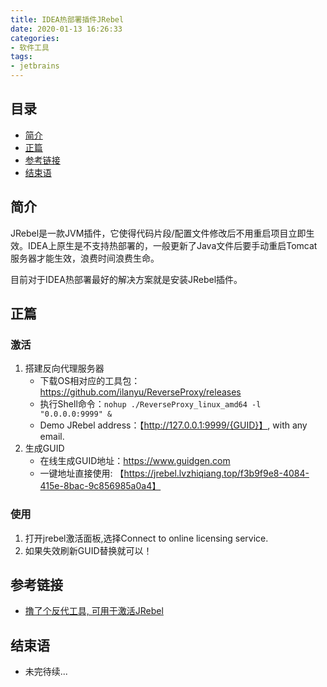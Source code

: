 ```yaml
---
title: IDEA热部署插件JRebel
date: 2020-01-13 16:26:33
categories:
- 软件工具
tags:
- jetbrains
---
```


## 目录

- [简介](#简介)
- [正篇](#正篇)
- [参考链接](#参考链接)
- [结束语](#结束语)

## 简介

JRebel是一款JVM插件，它使得代码片段/配置文件修改后不用重启项目立即生效。IDEA上原生是不支持热部署的，一般更新了Java文件后要手动重启Tomcat服务器才能生效，浪费时间浪费生命。

目前对于IDEA热部署最好的解决方案就是安装JRebel插件。

## 正篇

### 激活

1. 搭建反向代理服务器
    - 下载OS相对应的工具包：<https://github.com/ilanyu/ReverseProxy/releases>
    - 执行Shell命令：`nohup ./ReverseProxy_linux_amd64 -l "0.0.0.0:9999" &`
    - Demo JRebel address：【http://127.0.0.1:9999/{GUID}】, with any email.
2. 生成GUID 
    - 在线生成GUID地址：<https://www.guidgen.com>
    - 一键地址直接使用: 【https://jrebel.lvzhiqiang.top/f3b9f9e8-4084-415e-8bac-9c856985a0a4】

### 使用

1. 打开jrebel激活面板,选择Connect to online licensing service.
2. 如果失效刷新GUID替换就可以！

## 参考链接

- [撸了个反代工具, 可用于激活JRebel](http://blog.lanyus.com/archives/317.html)

## 结束语

- 未完待续...

